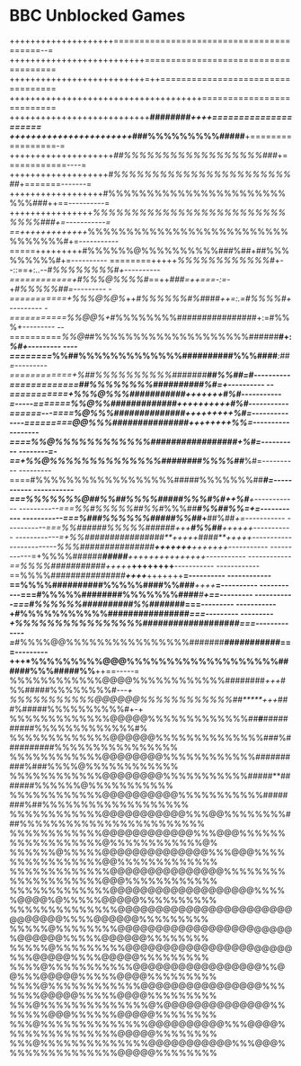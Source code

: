 # BBC Unblocked Games







++++++++++++++++++++========================================--=
++++++++++++++++++++++++++=====================================
++++++++++++++++++++++++++=++==================================
+++++++++++++++++++++++++++++++++++++==========================
+++++++++++++++++++++++++++**########*++++=====================
+++++++++++++++++++++++*###%%%%%%%%%#####**+=================-=
++++++++++++++++++++*##%%%%%%%%%%%%%%%%%%###*+============----=
+++++++++++++++++++*#%%%%%%%%%%%%%%%%%%%%%%%##*+=======-------=
++++++++++++++++++#%%%%%%%%%%%%%%%%%%%%%%%%%%###++==----------=
++++++++++++++++*%%%%%%%%%%%%%%%%%%%%%%%%%%%%%###+=-----------=
==+++++++++++++*%%%%%%%%%%%%%%%%%%%%%%%%%%%%%%%%%#+=-----------
=====+++++++++#%%%%%%@%%%%%%%%%%###%##+##%%%%%%%%%#+=----------
========+++++*%%%%%%%%%%%%#*+--::==+:..--*#%%%%%%%%#+----------
============+#%%%@%%%%#*==++*###=++===-:=*-+*#%%%%%##=---------
-===========+%%%@%@%*++*#%%%%%%#%#*##***#++=:.=#%%%%#+---------
-===========*%%@@%*+*#%%%%%%%%################+:=#%%%+---------
--==========*%%@#*#%%%%%%%%%%%%%%%%%%%%######**#+:*%#+---------
----========*%%##%%%%%%%%%%%%%##########%%%####***:##=---------
============+%##%%%%%%%%%%#######**********##%%##**=#----------
=============##%%%%%%%%#########***************#%#*=+----------
--===========+%%%@%%%###########********+++++++*#%#*-----------
=-----=======*%%@%%#############*******++++++++++#%#-----------
======---====*%@%%%##############*******+++++++++*%#=----------
----=========*@@%%%###############*******++++++++*%%=----------
--------====*%%@%%%%%%%%%%%%#################***+*%#=----------
--------=-==+%%@%%%%%%%%%%%%%%########%%%%##******%#=----------
---------====#%%%%%%%%%%%%%%%%%%#####%%%%%%%##****#=-----------
-----------===%%%%%%%@##%%##%%%%#####%%%#%#++%#***+------------
-----------===%%#%%%%%##%%#*%%%##***#%%##%%=+******=-----------
-----------===%###%%%%%%#####%%##*+**##%##*******+*=-----------
-----------===%%######%%%%%######*+++**#%%##**++++++-----------
------------=+%%################**+++++*####**+++++*-----------
-------------*%%%###############**+++++++***+++++++*-----------
------------=+%%%%######***#####**++++**+++++++++++*-----------
------------==%%%%######***#####**+++++***++++++++**-----------
------------==%%%%#######*########**++++***+++++++**=----------
------------==%%%%##########%%%%%####%%###***++++***=----------
-----------===#%%%%%########%%%%%%%####***#********+==---------
-----------===#%%%%%%##########%%####*****###******===---------
-----------+#%%%%%%%%%%%#############******###*****===---------
---------+%%%%%%%%%%%%%%%%##########*****########*#===---------
----=***#%%%%@@%%%%%%%%%%%%%%%%#######**###########===---------
+++*%%%%%%%%%@@@%%%%%%%%%%%%%%%%%%%######%%%#####%%**++==-----=
%%%%%%%%%%%%@@@@%%%%%%%%%%%%########*+++*#%%#####%%%%%%%%#*---+
%%%%%%%%%%%@@@@@@%%%%%%%%%%%%##*****+++*###%#####%%%%%%%%%%#+-+
%%%%%%%%%%%%%@@@@@%%%%%%%%%%%%%##**#**##########%%%%%%%%%%%%%#%
%%%%%%%%%%%%%@@@@@@%%%%%%%%%%%%%%###%##########%%%%%%%%%%%%%%%%
%%%%%%%%%%%%@@@@@@@@%%%%%%%%%%%%##########%###%%%%@%%%%%%%%%%%%
%%%%%%%%%%%%@@@@@@@@%%%%%%%%%%%#####**#######%%%%%%@%%%%%%%%%%%
%%%%%%%%%%%%@@@@@@@@@@%%%%%%%%%%%########%##%%%%%%%%%%%%%%%%%%%
%%%%%%%%%%%%@@@@@@@@@@@%%%@@%%%%%%%%###%%%%%%%%%%%%%%%%%%%%%%%%
%%%%%%%%%%%%@@@@@@@@@@@@%%%@@@%%%%%%%%%%%%%%%%%%@%%%%%%%%%%%%@%
%%%%%%@%%%%%@@@@@@@@@@@@@@%%%@@@%%%%%%%%%%%%%%%%@@%%%%%%%%%%%%%
%%%%%%%%%%%%%@@@@@@@@@@@@@@@%%%%%%%%%%%%%%%%%%%%@@@%%%%%%%%%%%%
%%%%%%%%%%%%%@@@@@@@@@@@@@@@@@@@%%%%%@@@@%@%%%%%@@@@@%%%%%%%%%%
%%%%%%%%%%%%%%@@@@@@@@@@@@@@@@@@@@@@@@@@@@@@%%%%@@@@@@%%%%%%%%%
%%%%%@%%%%%%%%@@@@@@@@@@@@@@@@@@@@@@@%@@@@@@%%%%%@@@@@@%%%%%%%%
%%%%%@%%%%%%%%%@@@@@@@@@@@@@@@@@@@@@@%%%@@@@@%%%%@@@@@%%%%%%%%%
%%%%@%%%%%%%%%%%@@@@@@@@@@@@@@@@@%%@@%%%@@@@@%%%%%@@@@%%%%%%%%%
%%%%@%%%%%%%%%%%%@@@@@@@@@@@@@@@@%%%%%%%@@@@@%%%%%@@@@%%%%%%%%%
%%%@%%%%%%%%%%%%%%@%@@@@@@@@@@@@@@%%%%%%%@@@%%%%%%@@@@@%%%%%%%%
%%%@%%%%%%%%%%%%%%@@@@@@@@@@%%%@@@@%%%%%%%%%%%%%%%@@@@@%%%%%%%%
%%%@%%%%%%%%%%%%%%@@@@@@@@@@@%%%@@@%%%%%%%%%%%%%%%@@@@@%%%%%%%%
